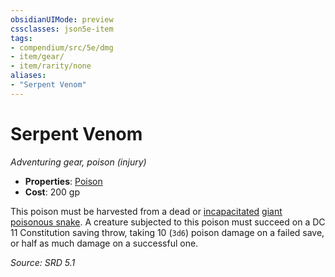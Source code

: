 ```yaml
---
obsidianUIMode: preview
cssclasses: json5e-item
tags:
- compendium/src/5e/dmg
- item/gear/
- item/rarity/none
aliases: 
- "Serpent Venom"
---
```

# Serpent Venom
*Adventuring gear, poison (injury)*  

- **Properties**: [Poison](rules/item-properties.md#Poison)
- **Cost**: 200 gp

This poison must be harvested from a dead or [incapacitated](rules/conditions.md#Incapacitated) [giant poisonous snake](compendium/bestiary/beast/giant-poisonous-snake.md). A creature subjected to this poison must succeed on a DC 11 Constitution saving throw, taking 10 (`3d6`) poison damage on a failed save, or half as much damage on a successful one.

*Source: SRD 5.1*